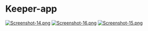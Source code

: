 # Keeper-app

[![Screenshot-14.png](https://i.postimg.cc/PJbDGVwK/Screenshot-14.png)](https://postimg.cc/7J6h0VXT)
[![Screenshot-16.png](https://i.postimg.cc/G3vGst5Y/Screenshot-16.png)](https://postimg.cc/HjsVqYHs)
[![Screenshot-15.png](https://i.postimg.cc/4yRcSRmm/Screenshot-15.png)](https://postimg.cc/0MZrz3Gs)
